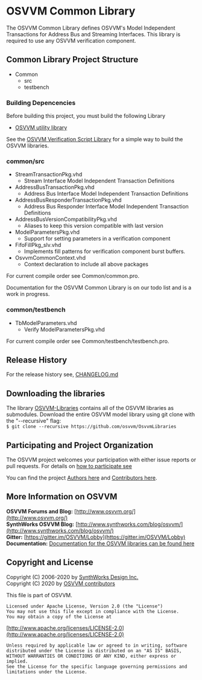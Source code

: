 # OSVVM Common Library
The OSVVM Common Library 
defines OSVVM's Model Independent Transactions for 
Address Bus and Streaming Interfaces.
This library is required to use any
OSVVM verification component. 

## Common Library Project Structure
   * Common
      * src
      * testbench
         
### Building Depencencies
Before building this project, you must build the following Library
   * [OSVVM utility library](https://github.com/osvvm/osvvm) 

See the [OSVVM Verification Script Library](https://github.com/osvvm/OSVVM-Scripts) 
for a simple way to build the OSVVM libraries.

### common/src
   * StreamTransactionPkg.vhd
      * Stream Interface Model Independent Transaction Definitions
   * AddressBusTransactionPkg.vhd
      * Address Bus Interface Model Independent Transaction Definitions
   * AddressBusResponderTransactionPkg.vhd
      * Address Bus Responder Interface Model Independent Transaction Definitions
   * AddressBusVersionCompatibilityPkg.vhd
      * Aliases to keep this version compatible with last version
   * ModelParametersPkg.vhd
      * Support for setting parameters in a verification component
   * FifoFillPkg_slv.vhd
      * Implements fill patterns for verification component burst buffers.
   * OsvvmCommonContext.vhd
      * Context declaration to include all above packages
      
For current compile order see Common/common.pro.

Documentation for the OSVVM Common Library is on our todo list and is a work in progress.  

### common/testbench
   * TbModelParameters.vhd
      * Verify ModelParametersPkg.vhd
     
For current compile order see Common/testbench/testbench.pro.

## Release History
For the release history see, [CHANGELOG.md](CHANGELOG.md)

## Downloading the libraries

The library [OSVVM-Libraries](https://github.com/osvvm/OsvvmLibraries) 
contains all of the OSVVM libraries as submodules.
Download the entire OSVVM model library using git clone with the "--recursive" flag:  
        `$ git clone --recursive https://github.com/osvvm/OsvvmLibraries`

## Participating and Project Organization 

The OSVVM project welcomes your participation with either 
issue reports or pull requests.
For details on [how to participate see](https://github.com/osvvm/OsvvmLibraries/-/blob/master/CONTRIBUTING.md)

You can find the project [Authors here](https://github.com/osvvm/OsvvmLibraries/-/blob/master/AUTHORS.md) and
[Contributors here](https://github.com/osvvm/OsvvmLibraries/-/blob/master/CONTRIBUTORS.md).

## More Information on OSVVM

**OSVVM Forums and Blog:**     [http://www.osvvm.org/](http://www.osvvm.org/)   
**SynthWorks OSVVM Blog:** [http://www.synthworks.com/blog/osvvm/](http://www.synthworks.com/blog/osvvm/)    
**Gitter:** [https://gitter.im/OSVVM/Lobby](https://gitter.im/OSVVM/Lobby)  
**Documentation:** [Documentation for the OSVVM libraries can be found here](https://github.com/OSVVM/Documentation)

## Copyright and License
Copyright (C) 2006-2020 by [SynthWorks Design Inc.](http://www.synthworks.com/)   
Copyright (C) 2020 by [OSVVM contributors](CONTRIBUTOR.md)   

This file is part of OSVVM.

    Licensed under Apache License, Version 2.0 (the "License")
    You may not use this file except in compliance with the License.
    You may obtain a copy of the License at

  [http://www.apache.org/licenses/LICENSE-2.0](http://www.apache.org/licenses/LICENSE-2.0)

    Unless required by applicable law or agreed to in writing, software
    distributed under the License is distributed on an "AS IS" BASIS,
    WITHOUT WARRANTIES OR CONDITIONS OF ANY KIND, either express or implied.
    See the License for the specific language governing permissions and
    limitations under the License.
